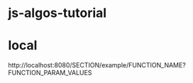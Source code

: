 # js-algos-tutorial

# local

http://localhost:8080/SECTION/example/FUNCTION_NAME?FUNCTION_PARAM_VALUES
